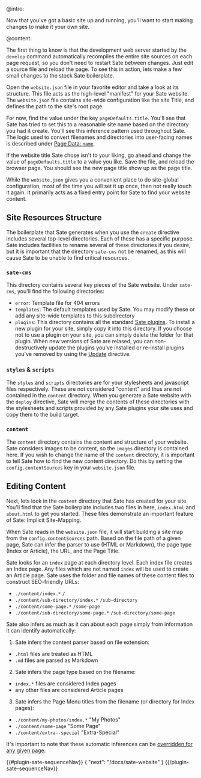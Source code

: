 @intro:

Now that you've got a basic site up and running, you'll want to start making changes to make it your own site. 

@content:

The first thing to know is that the development web server started by the `develop` command automatically recompiles the entire site sources on each page request, so you don't need to restart Sate between changes. Just edit a source file and reload the page. To see this in action, lets make a few small changes to the stock Sate boilerplate.

Open the `website.json` file in your favorite editor and take a look at its structure. This file acts as the high-level "manifest" for your Sate website. The `website.json` file contains site-wide configuration like the site Title, and defines the path to the site's root page.

For now, find the value under the key `pageDefaults.title`. You'll see that Sate has tried to set this to a reasonable site name based on the directory you had it create. You'll see this inference pattern used throughout Sate. The logic used to convert filenames and directories into user-facing names is described under [Page Data: `name`](/docs/page-data#name).

If the website title Sate chose isn't to your liking, go ahead and change the value of `pageDefaults.title` to a value you like. Save the file, and reload the browser page. You should see the new page title show up as the page title.

While the `website.json` gives you a convenient place to do site-global configuration, most of the time you will set it up once, then not really touch it again. It primarily acts as a fixed entry point for Sate to find your website content.

## Site Resources Structure

The boilerplate that Sate generates when you use the `create` directive includes several top-level directories. Each of these has a specific purpose. Sate includes facilities to rename several of these directories if you desire, but it is important that the directory `sate-cms` not be renamed, as this will cause Sate to be unable to find critical resources.

### `sate-cms`

This directory contains several key pieces of the Sate website. Under `sate-cms`, you'll find the following directories:

 * `error`: Template file for 404 errors
 * `templates`: The default templates used by Sate. You may modify these or add any site-wide templates to this subdirectory
 * `plugins`: This directory contains all the standard [Sate plugins](/plugins). To install a new plugin for your site, simply copy it into this directory. If you choose not to use a plugin on your site, you can simply delete the folder for that plugin. When new versions of Sate are relased, you can non-destructively update the plugins you've installed or re-install plugins you've removed by using the [Update](/docs/using-sate) directive.
 
 
### `styles` & `scripts`

The `styles` and `scripts` directories are for your stylesheets and javascript files respectively. These are not considered "content" and thus are not contained in the `content` directory. When you generate a Sate website with the `deploy` directive, Sate will merge the contents of these directories with the stylesheets and scripts provided by any Sate plugins your site uses and copy them to the build target.

### `content`

The `content` directory contains the content and structure of your website. Sate considers images to be content, so the `images` directory is contained here. If you wish to change the name of the `content` directory, it is important to tell Sate how to find the new content directory. Do this by setting the `config.contentSources` key in your `website.json` file.

## Editing Content

Next, lets look in the `content` directory that Sate has created for your site. You'll find that the Sate boilerplate includes two files in here, `index.html` and `about.html` to get you started. These files demonstrate an important feature of Sate: Implicit Site-Mapping.

When Sate reads in the `website.json` file, it will start building a site map from the `config.contentSources` path. Based on the file path of a given page, Sate can infer the parser to use (HTML or Markdown), the page type (Index or Article), the URL, and the Page Title.

Sate looks for an `index` page at each directory level. Each index file creates an Index page. Any files which are not named `index` will be used to create an Article page. Sate uses the folder and file names of these content files to construct SEO-friendly URLs:

  * `./content/index.*` <span class="arrow r"></span> `/`
  * `./content/sub-directory/index.*` <span class="arrow r"></span> `/sub-directory`
  * `./content/some-page.*` <span class="arrow r"></span> `/some-page`
  * `./content/sub-directory/some-page.*` <span class="arrow r"></span> `/sub-directory/some-page`

Sate also infers as much as it can about each page simply from information it can identify automatically:

 1. Sate infers the content parser based on file extension:
  * `.html` files are treated as HTML
  * `.md` files are parsed as Markdown
 2. Sate infers the page type based on the filename:
  * `index.*` files are considered Index pages
  * any other files are considered Article pages
 3. Sate infers the Page Menu titles from the filename (or directory for Index pages):
  * `./content/my-photos/index.*` <span class="arrow r"></span> "My Photos"
  * `./content/some-page` <span class="arrow r"></span> "Some Page"
  * `./content/extra--special` <span class="arrow r"></span> "Extra-Special"

It's important to note that these automatic inferences can be [overridden for any given page](/docs/page-data).

{{#plugin-sate-sequenceNav}}
{
    "next": "/docs/sate-website"
}
{{/plugin-sate-sequenceNav}}


